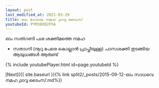 ```yaml
---
layout: post
last_modified_at: 2021-03-29
title: ഓം ഭാവായ നമഹ ൧൦൮ ടൈംസ്
youtubeId: PYM38X02FhA
---
```

 
 
 ഓം സത്ഗണി പശ ശക്തിമത്തെ നമഹ 
 
 -  സതാഗ്നി (നൂറു പേരെ കൊല്ലാൻ പ്രാപ്തിയുള്ള) പാസശക്തി തുടങ്ങിയ ആയുധങ്ങൾ ആരുണ്ട് 
 
  
 
  
 
 
 
 
 
 


{% include youtubePlayer.html id=page.youtubeId %}
 
[Next]({{ site.baseurl }}{% link  split2/_posts/2015-09-12-ഓം സാധവെ നമഹ ൧൦൮ ടൈംസ്.md%})
 
